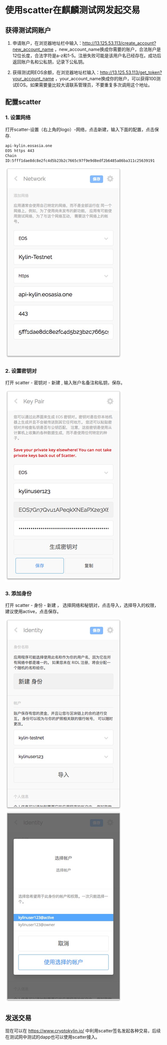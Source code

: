 # 使用scatter在麒麟测试网发起交易


## 获得测试网账户

1. 申请账户，在浏览器地址栏中输入：http://13.125.53.113/create_account?new_account_name ，new_account_name换成你需要的账户，合法账户是12位长度，合法字符是a-z和1-5。注册失败可能是该用户名已经存在。成功后返回账户名和公私钥，记录下公私钥。
   
2. 获得测试网EOS余额，在浏览器地址栏输入：http://13.125.53.113/get_token?your_account_name ，your_account_name换成你的账户，可以获得100测试EOS。如果需要量比较大请联系管理员，不要重复多次调用这个地址。

## 配置scatter

### 1. 设置网络
打开scatter-设置（右上角的logo）-网络，点击新建，输入下面的配置，点击保存.
```
api-kylin.eosasia.one
EOS https 443
Chain ID:5fff1dae8dc8e2fc4d5b23b2c7665c97f9e9d8edf2b6485a86ba311c25639191
```
![network](./img/001.jpg)

### 2. 设置密钥对

打开 scatter - 密钥对 - 新建 , 输入账户名备注和私钥，保存。
   
![keys](./img/002.jpg)

### 3. 添加身份

打开 scatter - 身份 - 新建 ， 选择网络和秘钥对，点击导入，选择导入的权限，建议使用active，点击保存。

![ident1](./img/003.jpg) ![ident2](./img/004.jpg)

## 发送交易

现在可以在 https://www.cryptokylin.io/ 中利用scatter签名发起各种交易，后续在测试网中测试的dapp也可以使用scatter接入。

